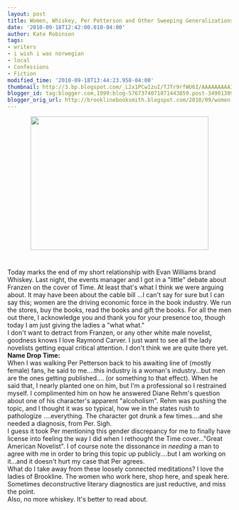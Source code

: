 ```yaml
---
layout: post
title: Women, Whiskey, Per Petterson and Other Sweeping Generalizations.
date: '2010-09-18T12:42:00.010-04:00'
author: Kate Robinson
tags:
- writers
- i wish i was norwegian
- local
- Confessions
- Fiction
modified_time: '2010-09-18T13:44:23.958-04:00'
thumbnail: http://3.bp.blogspot.com/_L2x1PCw1zuI/TJTr9rfWU6I/AAAAAAAAAIQ/qF4RJoq_ZdU/s72-c/1owl.jpg
blogger_id: tag:blogger.com,1999:blog-5767374071871443859.post-3490138937508127925
blogger_orig_url: http://brooklinebooksmith.blogspot.com/2010/09/women-whiskey-per-petterson-and-other.html
---
```


<a href="http://3.bp.blogspot.com/_L2x1PCw1zuI/TJTr9rfWU6I/AAAAAAAAAIQ/qF4RJoq_ZdU/s1600/1owl.jpg"><img style="TEXT-ALIGN: center; MARGIN: 0px auto 10px; WIDTH: 400px; DISPLAY: block; HEIGHT: 300px; CURSOR: hand" id="BLOGGER_PHOTO_ID_5518294888314459042" border="0" alt="" src="http://3.bp.blogspot.com/_L2x1PCw1zuI/TJTr9rfWU6I/AAAAAAAAAIQ/qF4RJoq_ZdU/s400/1owl.jpg" /></a><br /><div>Today marks the end of my short relationship with Evan Williams brand Whiskey. Last night, the events manager and I got in a "little" debate about Franzen on the cover of Time. At least that's what I think we were arguing about. It may have been about the cable bill ...I can't say for sure but I can say this; women are the driving economic force in the book industry. We run the stores, buy the books, read the books and gift the books. For all the men out there, I acknowledge you and thank you for your presence too, though today I am just giving the ladies a "what what."</div><div></div><div></div><div>I don't want to detract from Franzen, or any other white male novelist, goodness knows I love Raymond Carver. I just want to see all the lady novelists getting equal critical attention. I don't think we are quite there yet. </div><div></div><div><strong>Name Drop Time:</strong></div><div></div><div>When I was walking Per Petterson back to his awaiting line of (mostly female) fans, he said to me....this industry is a woman's industry...but men are the ones getting published.... (or something to that effect). When he said that, I nearly planted one on him, but I'm a professional so I restrained myself. I complimented him on how he answered Diane Rehm's question about one of his character's apparent "alcoholism". Rehm was pushing the topic, and I thought it was so typical, how we in the states rush to pathologize ....everything. The character got drunk a few times....and she needed a diagnosis, from Per. Sigh.</div><div></div><div>I guess it took Per mentioning this gender discrepancy for me to finally have license into feeling the way I did when I rethought the Time cover..."Great American Novelist". I of course note the dissonance in <em>needing</em> a man to agree with me in order to bring this topic up publicly....but I am working on it...and it doesn't hurt my case that Per agrees. </div><div></div><div>What do I take away from these loosely connected meditations? I love the ladies of Brookline. The women who work here, shop here, and speak here. Sometimes deconstructive literary diagnostics are just reductive, and miss the point.</div><div></div><div></div><div></div><div></div><div></div><div></div><div>Also, no more whiskey. It's better to read about.</div>